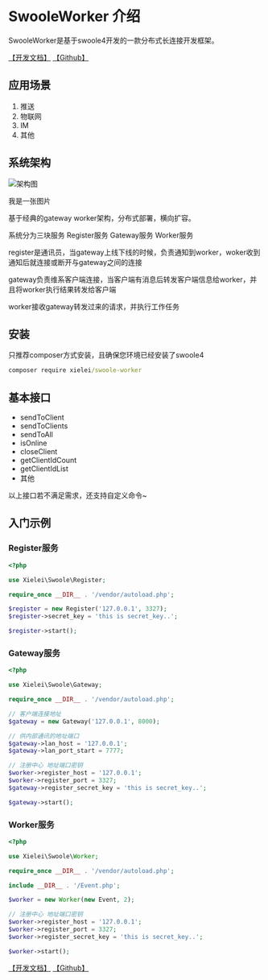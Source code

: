 # SwooleWorker 介绍

SwooleWorker是基于swoole4开发的一款分布式长连接开发框架。

[【开发文档】](https://www.ebcms.com/plugin/manual/home/manual?id=swooles-worker) [【Github】](http://www.github.com/xielei/swoole-worker)

## 应用场景

1. 推送
2. 物联网
3. IM
4. 其他

## 系统架构

![架构图](https://www.ebcms.com/uploads/2021/04-27/6087c1f10c381.png)

我是一张图片

基于经典的gateway worker架构，分布式部署，横向扩容。

系统分为三块服务 Register服务 Gateway服务 Worker服务

register是通讯员，当gateway上线下线的时候，负责通知到worker，woker收到通知后就连接或断开与gateway之间的连接

gateway负责维系客户端连接，当客户端有消息后转发客户端信息给worker，并且将worker执行结果转发给客户端

worker接收gateway转发过来的请求，并执行工作任务

## 安装

只推荐composer方式安装，且确保您环境已经安装了swoole4

``` cmd
composer require xielei/swoole-worker
```

## 基本接口

* sendToClient
* sendToClients
* sendToAll
* isOnline
* closeClient
* getClientIdCount
* getClientIdList
* 其他

以上接口若不满足需求，还支持自定义命令~

## 入门示例

### Register服务

``` php
<?php

use Xielei\Swoole\Register;

require_once __DIR__ . '/vendor/autoload.php';

$register = new Register('127.0.0.1', 3327);
$register->secret_key = 'this is secret_key..';

$register->start();
```

### Gateway服务

```php
<?php

use Xielei\Swoole\Gateway;

require_once __DIR__ . '/vendor/autoload.php';

// 客户端连接地址
$gateway = new Gateway('127.0.0.1', 8000);

// 供内部通讯的地址端口
$gateway->lan_host = '127.0.0.1';
$gateway->lan_port_start = 7777;

// 注册中心 地址端口密钥
$worker->register_host = '127.0.0.1';
$worker->register_port = 3327;
$gateway->register_secret_key = 'this is secret_key..';

$gateway->start();
```

### Worker服务

```php
<?php

use Xielei\Swoole\Worker;

require_once __DIR__ . '/vendor/autoload.php';

include __DIR__ . '/Event.php';

$worker = new Worker(new Event, 2);

// 注册中心 地址端口密钥
$worker->register_host = '127.0.0.1';
$worker->register_port = 3327;
$worker->register_secret_key = 'this is secret_key..';

$worker->start();
```

[【开发文档】](https://www.ebcms.com/plugin/manual/home/manual?id=swooles-worker) [【Github】](http://www.github.com/xielei/swoole-worker)
